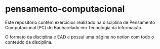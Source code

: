 # pensamento-computacional
Este repositório contém exercícios realizado na disciplina de Pensamento Computacional (PC) do Bacharelado em Tecnologia da Informação.

O formato da disciplina e EAD e possui uma <a scr="https://pc-ufrn.notion.site/pc-ufrn/2023-Pensamento-Computacional-88e52d2585bb44fea62166b288250183"> página no notion</a> com todo o conteúdo da disciplina. 
